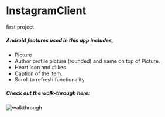# InstagramClient
first project

##### Android features used in this app includes,
* Picture
* Author profile picture (rounded) and name on top of Picture.
* Heart icon and #likes
* Caption of the item.
* Scroll to refresh functionality

##### Check out the walk-through here:

![walkthrough](instagram-walkthrough.gif)
